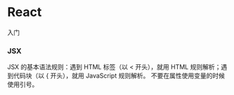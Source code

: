 #	React

入门
###	JSX

JSX 的基本语法规则：遇到 HTML 标签（以 < 开头），就用 HTML 规则解析；遇到代码块（以 { 开头），就用 JavaScript 规则解析。
不要在属性使用变量的时候使用引号。


